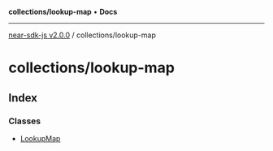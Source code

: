 **collections/lookup-map** • **Docs**

***

[near-sdk-js v2.0.0](../../packages.md) / collections/lookup-map

# collections/lookup-map

## Index

### Classes

- [LookupMap](classes/LookupMap.md)
